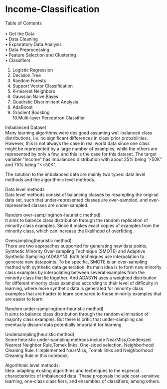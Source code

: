 # Income-Classification<br/>

Table of Contents<br/>
<br/>
• Get the Data<br/>
• Data Cleaning<br/>
• Exploratory Data Analysis<br/>
• Data Preprocessing<br/>
• Feature Selection and Clustering<br/>
• Classifiers
1. Logistic Regression<br/>
2. Decision Tree<br/>
3. Random Forests<br/>
4. Support Vector Classification<br/>
5. K-nearest Neighbors<br/>
6. Gaussian Naive Bayes<br/>
7. Quadratic Discriminant Analysis<br/>
8. AdaBoost<br/>
9. Gradient Boosting<br/>
10.Multi-layer Perceptron Classifier<br/>
  
Imbalanced Dataset<br/>
Many learning algorithms were designed assuming well-balanced class distributions, i.e. no significant differences in class prior probabilities. However, this is not always the case in real world data since one class might be represented by a large number of examples, while the others are represented by only a few, and this is the case for this dataset. The target variable "income" has imbalanced distribution with about 25% being '>50K" and 75% being "<=50K".

The solution to the imbalanced data are mainly two types: data level methods and the algorithmic level methods.<br/>

Data level methods<br/>
Data level methods consist of balancing classes by resampling the original data set, such that under-represented classes are over-sampled, and over-represented classes are under-sampled.

Random over-sampling(non-heuristic method)<br/>
It aims to balance class distribution through the random replication of minority class examples. Since it makes exact copies of examples from the minority class, which can increase the likelihood of overfitting.

Oversampling(heuristic method)<br/>
There are two approaches supported for generating new data points, Synthetic Minority Over-sampling Technique (SMOTE) and Adaptive Synthetic Sampling (ADASYN). Both techniques use interpolation to generate new datapoints. To be specific, SMOTE is an over-sampling method with synthetic data generation. Its main idea is to form new minority class examples by interpolating between several examples from the minority class that lie together. And ADASYN uses a weighted distribution for different minority class examples according to their level of difficulty in learning, where more synthetic data is generated for minority class examples that are harder to learn compared to those minority examples that are easier to learn.


Random under-sampling(non-heuristic method)<br/>
It aims to balance class distribution through the random elimination of majority class examples. But there is critic that under-sampling can eventually discard data potentially important for learning.


Undersampling(heuristic method)<br/>
Some heuristic under-sampling methods include NearMiss,Condensed Nearest Neighbor Rule,Tomek links, One-sided selection, Neighborhood Cleaning Rule. I implemented NearMiss, Tomek links and Neighborhood Cleaning Rule in this notebook.<br/>

Algorithmic level methods:<br/>
Idea: adapting existing algorithms and techniques to the especial characteristics of imbalanced data. These proposals include cost-sensitive learning, one-class classifiers, and ensembles of classifiers, among others.

